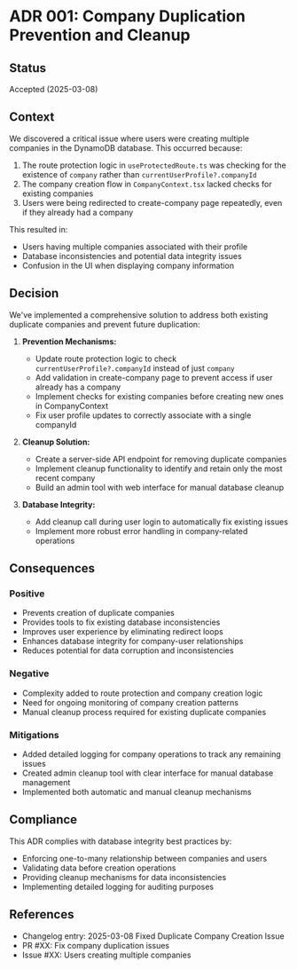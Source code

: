 # ADR 001: Company Duplication Prevention and Cleanup

## Status

Accepted (2025-03-08)

## Context

We discovered a critical issue where users were creating multiple companies in the DynamoDB database. This occurred because:

1. The route protection logic in `useProtectedRoute.ts` was checking for the existence of `company` rather than `currentUserProfile?.companyId`
2. The company creation flow in `CompanyContext.tsx` lacked checks for existing companies
3. Users were being redirected to create-company page repeatedly, even if they already had a company

This resulted in:
- Users having multiple companies associated with their profile
- Database inconsistencies and potential data integrity issues
- Confusion in the UI when displaying company information

## Decision

We've implemented a comprehensive solution to address both existing duplicate companies and prevent future duplication:

1. **Prevention Mechanisms:**
   - Update route protection logic to check `currentUserProfile?.companyId` instead of just `company`
   - Add validation in create-company page to prevent access if user already has a company
   - Implement checks for existing companies before creating new ones in CompanyContext
   - Fix user profile updates to correctly associate with a single companyId

2. **Cleanup Solution:**
   - Create a server-side API endpoint for removing duplicate companies
   - Implement cleanup functionality to identify and retain only the most recent company
   - Build an admin tool with web interface for manual database cleanup

3. **Database Integrity:**
   - Add cleanup call during user login to automatically fix existing issues
   - Implement more robust error handling in company-related operations

## Consequences

### Positive

- Prevents creation of duplicate companies
- Provides tools to fix existing database inconsistencies
- Improves user experience by eliminating redirect loops
- Enhances database integrity for company-user relationships
- Reduces potential for data corruption and inconsistencies

### Negative

- Complexity added to route protection and company creation logic
- Need for ongoing monitoring of company creation patterns
- Manual cleanup process required for existing duplicate companies

### Mitigations

- Added detailed logging for company operations to track any remaining issues
- Created admin cleanup tool with clear interface for manual database management
- Implemented both automatic and manual cleanup mechanisms 

## Compliance

This ADR complies with database integrity best practices by:
- Enforcing one-to-many relationship between companies and users
- Validating data before creation operations
- Providing cleanup mechanisms for data inconsistencies
- Implementing detailed logging for auditing purposes

## References

- Changelog entry: 2025-03-08 Fixed Duplicate Company Creation Issue
- PR #XX: Fix company duplication issues
- Issue #XX: Users creating multiple companies